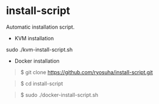 # install-script

Automatic installation script.

- KVM installation

sudo ./kvm-install-script.sh

- Docker installation

> $ git clone https://github.com/ryosuha/install-script.git

> $ cd install-script

> $ sudo ./docker-install-script.sh
